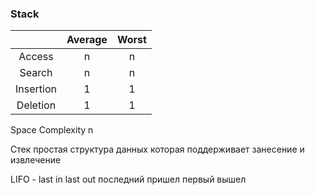 
### Stack

|         |Average| Worst |
|:---:    |:---:  |:---:  |
|Access   | n     |   n   |
|Search   | n     |   n   |
|Insertion| 1     |   1   |
|Deletion | 1     |   1   |

Space Complexity n

Стек простая структура данных которая поддерживает занесение и извлечение

LIFO - last in last out последний пришел первый вышел